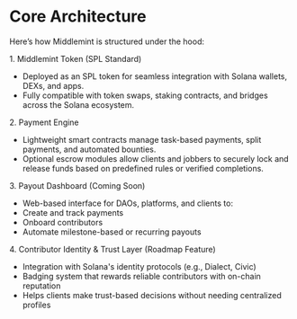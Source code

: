 # Core Architecture

Here’s how Middlemint is structured under the hood:

1\. Middlemint Token (SPL Standard) &#x20;

* Deployed as an SPL token for seamless integration with Solana wallets, DEXs, and apps. &#x20;
* Fully compatible with token swaps, staking contracts, and bridges across the Solana ecosystem.

2\. Payment Engine

* Lightweight smart contracts manage task-based payments, split payments, and automated bounties. &#x20;
* Optional escrow modules allow clients and jobbers to securely lock and release funds based on predefined rules or verified completions.

3\. Payout Dashboard (Coming Soon)

* Web-based interface for DAOs, platforms, and clients to:
* Create and track payments
* Onboard contributors
* Automate milestone-based or recurring payouts

4\. Contributor Identity & Trust Layer (Roadmap Feature)

* Integration with Solana's identity protocols (e.g., Dialect, Civic) &#x20;
* Badging system that rewards reliable contributors with on-chain reputation &#x20;
* Helps clients make trust-based decisions without needing centralized profiles
